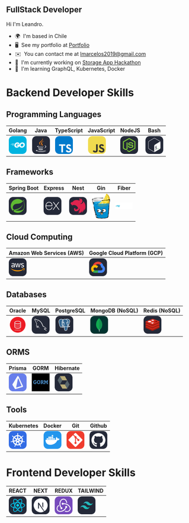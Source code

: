 ## FullStack Developer

Hi I'm Leandro.

- 🌍  I'm based in Chile
- 🖥️  See my portfolio at [Portfolio](https://leandro-marcelo.github.io/portfolio/)
- ✉️  You can contact me at [lmarcelos2019@gmail.com](mailto:lmarcelos2019@gmail.com)
- 🚀  I'm currently working on [Storage App Hackathon](https://github.com/Leandro-Marcelo/storageAppHackathon)
- 🧠  I'm learning GraphQL, Kubernetes, Docker

# Backend Developer Skills

## Programming Languages

| Golang                                    | Java                                         | TypeScript                                    | JavaScript                                    | NodeJS                                         | Bash                                         |
| ----------------------------------------- | -------------------------------------------- | --------------------------------------------- | --------------------------------------------- | ---------------------------------------------- | -------------------------------------------- |
| <img src="./icons/GoLang.svg" width="48"> | <img src="./icons/Java-Dark.svg" width="48"> | <img src="./icons/TypeScript.svg" width="48"> | <img src="./icons/JavaScript.svg" width="48"> | <img src="./icons/NodeJS-Dark.svg" width="48"> | <img src="./icons/Bash-Dark.svg" width="48"> |

## Frameworks

| Spring Boot                                    | Express                                           | Nest                                           | Gin                                    | Fiber                                    |
| ---------------------------------------------- | ------------------------------------------------- | ---------------------------------------------- | -------------------------------------- | ---------------------------------------- |
| <img src="./icons/Spring-Dark.svg" width="48"> | <img src="./icons/ExpressJS-Dark.svg" width="48"> | <img src="./icons/NestJS-Dark.svg" width="48"> | <img src="./icons/gin.png" width="48"> | <img src="./icons/fiber.svg" width="48"> |

## Cloud Computing

| Amazon Web Services (AWS)                   | Google Cloud Platform (GCP)                 |
| ------------------------------------------- | ------------------------------------------- |
| <img src="./icons/AWS-Dark.svg" width="48"> | <img src="./icons/GCP-Dark.svg" width="48"> |

## Databases

| Oracle                                           | MySQL                                         | PostgreSQL                                         | MongoDB (NoSQL)                            | Redis (NoSQL)                                 |
| ------------------------------------------------ | --------------------------------------------- | -------------------------------------------------- | ------------------------------------------ | --------------------------------------------- |
| <img src="./icons/sql-developer.png" width="48"> | <img src="./icons/MySQL-Dark.svg" width="48"> | <img src="./icons/PostgreSQL-Dark.svg" width="48"> | <img src="./icons/MongoDB.svg" width="48"> | <img src="./icons/Redis-Dark.svg" width="48"> |

## ORMS

| Prisma                                    | GORM                                    | Hibernate                                         |
| ----------------------------------------- | --------------------------------------- | ------------------------------------------------- |
| <img src="./icons/Prisma.svg" width="48"> | <img src="./icons/gorm.png" width="48"> | <img src="./icons/Hibernate-Dark.svg" width="48"> |

## Tools

| Kubernetes                                    | Docker                                    | Git                                    | Github                                         |
| --------------------------------------------- | ----------------------------------------- | -------------------------------------- | ---------------------------------------------- |
| <img src="./icons/Kubernetes.svg" width="48"> | <img src="./icons/Docker.svg" width="48"> | <img src="./icons/Git.svg" width="48"> | <img src="./icons/Github-Dark.svg" width="48"> |

# Frontend Developer Skills

| REACT                                         | NEXT                                           | REDUX                                    | TAILWIND                                            |
| --------------------------------------------- | ---------------------------------------------- | ---------------------------------------- | --------------------------------------------------- |
| <img src="./icons/React-Dark.svg" width="48"> | <img src="./icons/NextJS-Dark.svg" width="48"> | <img src="./icons/Redux.svg" width="48"> | <img src="./icons/TailwindCSS-Dark.svg" width="48"> |

[//]: <> (figma,html,css,bootstrap,sass,angular,tailwind,styledcomponents,materialui,react,nextjs,redux)
